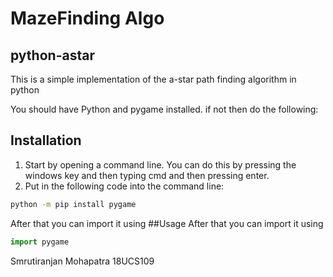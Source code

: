 # MazeFinding Algo
## python-astar

This is a simple implementation of the a-star path finding algorithm in python

You should have Python and pygame installed.
if not then do the following:

## Installation

1. Start by opening a command line. You can do this by pressing the windows key and then typing cmd and then pressing enter.
2. Put in the following code into the command line:

```bash
python -m pip install pygame
```
After that you can import it using 
##Usage
After that you can import it using 
```python
import pygame 
```



Smrutiranjan Mohapatra
18UCS109
